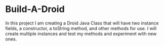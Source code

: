 # Build-A-Droid

In this project I am creating a Droid Java Class that will have two instance fields, a constructor, a toString method, and other methods for use. I will create multiple instances and test my methods and experiment with new ones.
